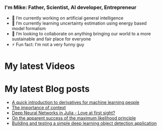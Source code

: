 ### I'm Mike: Father, Scientist, AI developer, Entrepreneur

- 🔭 I’m currently working on artificial general intelligence
- 🌱 I’m currently learning uncertainty estimation using energy based model formalism
- 👯 I’m looking to collaborate on anything bringing our world to a more sustainable and fair place for everyone
- ⚡ Fun fact: I'm not a very funny guy

# My latest Videos
<!-- YOUTUBE:START -->
<!-- YOUTUBE:END -->

# My latest Blog posts
<!-- BLOG-POST-LIST:START -->
- [A quick introduction to derivatives for machine learning people](/math/derivatives/machine/learning/ai/ml/2018/02/09/A-quick-introduction-to-derivatives-for-machine-learning-people.html)
- [The importance of context](/2018/02/01/The-importance-of-context.html)
- [Deep Neural Networks in Julia - Love at first sight?](/2018/01/10/Deep-learning-in-julia.html)
- [On the apparent success of the maximum likelihood principle](/2017/07/28/On-the-apparent-success-of-the-maximum-likelihood-principle.html)
- [Building and testing a simple deep learning object detection application](/2017/07/15/A-simple-object-detection-app.html)
<!-- BLOG-POST-LIST:END -->
